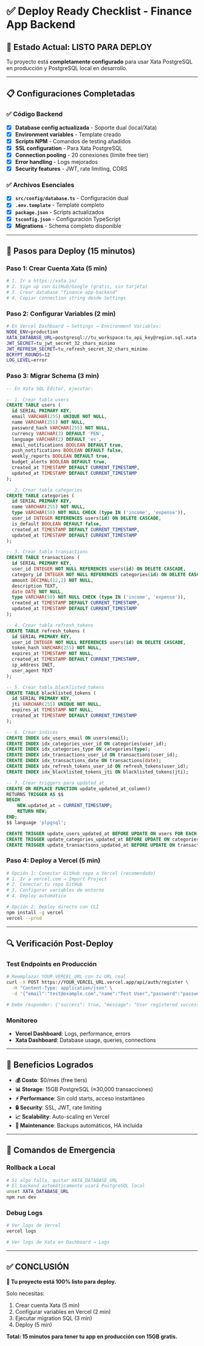 # ✅ **Deploy Ready Checklist - Finance App Backend**

## 🎯 **Estado Actual: LISTO PARA DEPLOY**

Tu proyecto está **completamente configurado** para usar Xata PostgreSQL en producción y PostgreSQL local en desarrollo.

---

## 📋 **Configuraciones Completadas**

### ✅ **Código Backend**
- [x] **Database config actualizada** - Soporte dual (local/Xata)
- [x] **Environment variables** - Template creado
- [x] **Scripts NPM** - Comandos de testing añadidos
- [x] **SSL configuration** - Para Xata PostgreSQL
- [x] **Connection pooling** - 20 conexiones (límite free tier)
- [x] **Error handling** - Logs mejorados
- [x] **Security features** - JWT, rate limiting, CORS

### ✅ **Archivos Esenciales**
- [x] **`src/config/database.ts`** - Configuración dual
- [x] **`.env.template`** - Template completo
- [x] **`package.json`** - Scripts actualizados
- [x] **`tsconfig.json`** - Configuración TypeScript
- [x] **Migrations** - Schema completo disponible

---

## 🚀 **Pasos para Deploy (15 minutos)**

### **Paso 1: Crear Cuenta Xata (5 min)**
```bash
# 1. Ir a https://xata.io/
# 2. Sign up con GitHub/Google (gratis, sin tarjeta)
# 3. Crear database "finance-app-backend"
# 4. Copiar connection string desde Settings
```

### **Paso 2: Configurar Variables (2 min)**
```bash
# En Vercel Dashboard → Settings → Environment Variables:
NODE_ENV=production
XATA_DATABASE_URL=postgresql://tu_workspace:tu_api_key@region.sql.xata.sh:5432/finance-app-backend:main?sslmode=require
JWT_SECRET=tu_jwt_secret_32_chars_minimo
JWT_REFRESH_SECRET=tu_refresh_secret_32_chars_minimo
BCRYPT_ROUNDS=12
LOG_LEVEL=error
```

### **Paso 3: Migrar Schema (3 min)**
```sql
-- En Xata SQL Editor, ejecutar:

-- 1. Crear tabla users
CREATE TABLE users (
  id SERIAL PRIMARY KEY,
  email VARCHAR(255) UNIQUE NOT NULL,
  name VARCHAR(255) NOT NULL,
  password_hash VARCHAR(255) NOT NULL,
  currency VARCHAR(3) DEFAULT 'PEN',
  language VARCHAR(2) DEFAULT 'es',
  email_notifications BOOLEAN DEFAULT true,
  push_notifications BOOLEAN DEFAULT false,
  weekly_reports BOOLEAN DEFAULT true,
  budget_alerts BOOLEAN DEFAULT true,
  created_at TIMESTAMP DEFAULT CURRENT_TIMESTAMP,
  updated_at TIMESTAMP DEFAULT CURRENT_TIMESTAMP
);

-- 2. Crear tabla categories
CREATE TABLE categories (
  id SERIAL PRIMARY KEY,
  name VARCHAR(255) NOT NULL,
  type VARCHAR(50) NOT NULL CHECK (type IN ('income', 'expense')),
  user_id INTEGER REFERENCES users(id) ON DELETE CASCADE,
  is_default BOOLEAN DEFAULT false,
  created_at TIMESTAMP DEFAULT CURRENT_TIMESTAMP,
  updated_at TIMESTAMP DEFAULT CURRENT_TIMESTAMP
);

-- 3. Crear tabla transactions
CREATE TABLE transactions (
  id SERIAL PRIMARY KEY,
  user_id INTEGER NOT NULL REFERENCES users(id) ON DELETE CASCADE,
  category_id INTEGER NOT NULL REFERENCES categories(id) ON DELETE CASCADE,
  amount DECIMAL(12,2) NOT NULL,
  description TEXT,
  date DATE NOT NULL,
  type VARCHAR(50) NOT NULL CHECK (type IN ('income', 'expense')),
  created_at TIMESTAMP DEFAULT CURRENT_TIMESTAMP,
  updated_at TIMESTAMP DEFAULT CURRENT_TIMESTAMP
);

-- 4. Crear tabla refresh_tokens
CREATE TABLE refresh_tokens (
  id SERIAL PRIMARY KEY,
  user_id INTEGER NOT NULL REFERENCES users(id) ON DELETE CASCADE,
  token_hash VARCHAR(255) NOT NULL,
  expires_at TIMESTAMP NOT NULL,
  created_at TIMESTAMP DEFAULT CURRENT_TIMESTAMP,
  ip_address INET,
  user_agent TEXT
);

-- 5. Crear tabla blacklisted_tokens
CREATE TABLE blacklisted_tokens (
  id SERIAL PRIMARY KEY,
  jti VARCHAR(255) UNIQUE NOT NULL,
  expires_at TIMESTAMP NOT NULL,
  created_at TIMESTAMP DEFAULT CURRENT_TIMESTAMP
);

-- 6. Crear índices
CREATE INDEX idx_users_email ON users(email);
CREATE INDEX idx_categories_user_id ON categories(user_id);
CREATE INDEX idx_categories_type ON categories(type);
CREATE INDEX idx_transactions_user_id ON transactions(user_id);
CREATE INDEX idx_transactions_date ON transactions(date);
CREATE INDEX idx_refresh_tokens_user_id ON refresh_tokens(user_id);
CREATE INDEX idx_blacklisted_tokens_jti ON blacklisted_tokens(jti);

-- 7. Crear triggers para updated_at
CREATE OR REPLACE FUNCTION update_updated_at_column()
RETURNS TRIGGER AS $$
BEGIN
    NEW.updated_at = CURRENT_TIMESTAMP;
    RETURN NEW;
END;
$$ language 'plpgsql';

CREATE TRIGGER update_users_updated_at BEFORE UPDATE ON users FOR EACH ROW EXECUTE FUNCTION update_updated_at_column();
CREATE TRIGGER update_categories_updated_at BEFORE UPDATE ON categories FOR EACH ROW EXECUTE FUNCTION update_updated_at_column();
CREATE TRIGGER update_transactions_updated_at BEFORE UPDATE ON transactions FOR EACH ROW EXECUTE FUNCTION update_updated_at_column();
```

### **Paso 4: Deploy a Vercel (5 min)**
```bash
# Opción 1: Conectar GitHub repo a Vercel (recomendado)
# 1. Ir a vercel.com → Import Project
# 2. Conectar tu repo GitHub
# 3. Configurar variables de entorno
# 4. Deploy automático

# Opción 2: Deploy directo con CLI
npm install -g vercel
vercel --prod
```

---

## 🔍 **Verificación Post-Deploy**

### **Test Endpoints en Producción**
```bash
# Reemplazar YOUR_VERCEL_URL con tu URL real
curl -X POST https://YOUR_VERCEL_URL.vercel.app/api/auth/register \
  -H "Content-Type: application/json" \
  -d '{"email":"test@example.com","name":"Test User","password":"password123"}'

# Debe responder: {"success": true, "message": "User registered successfully"}
```

### **Monitoreo**
- **Vercel Dashboard**: Logs, performance, errors
- **Xata Dashboard**: Database usage, queries, connections

---

## 🎉 **Beneficios Logrados**

- **💰 Costo**: $0/mes (free tiers)
- **📊 Storage**: 15GB PostgreSQL (≈30,000 transacciones)
- **⚡ Performance**: Sin cold starts, acceso instantáneo
- **🔒 Security**: SSL, JWT, rate limiting
- **📈 Scalability**: Auto-scaling en Vercel
- **🔧 Maintenance**: Backups automáticos, HA incluida

---

## 🚨 **Comandos de Emergencia**

### **Rollback a Local**
```bash
# Si algo falla, quitar XATA_DATABASE_URL
# El backend automáticamente usará PostgreSQL local
unset XATA_DATABASE_URL
npm run dev
```

### **Debug Logs**
```bash
# Ver logs de Vercel
vercel logs

# Ver logs de Xata en Dashboard → Logs
```

---

## ✅ **CONCLUSIÓN**

**🎯 Tu proyecto está 100% listo para deploy.**

Solo necesitas:
1. Crear cuenta Xata (5 min)
2. Configurar variables en Vercel (2 min) 
3. Ejecutar migration SQL (3 min)
4. Deploy (5 min)

**Total: 15 minutos para tener tu app en producción con 15GB gratis.**

